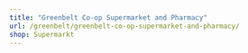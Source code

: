 ```yaml
---
title: "Greenbelt Co-op Supermarket and Pharmacy"
url: /greenbelt/greenbelt-co-op-supermarket-and-pharmacy/
shop: Supermarkt
---
```

